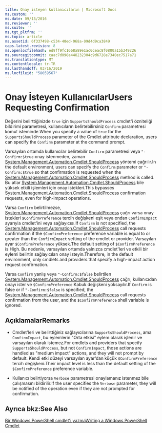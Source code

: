 ```yaml
---
title: Onay isteyen kullanıcıların | Microsoft Docs
ms.custom: ''
ms.date: 09/13/2016
ms.reviewer: ''
ms.suite: ''
ms.tgt_pltfrm: ''
ms.topic: article
ms.assetid: 6f337498-c534-40ed-968a-09d4d9ca3849
caps.latest.revision: 8
ms.openlocfilehash: ed9ff9fc1668a89e1ac0ceac8f0800a15b349226
ms.sourcegitcommit: caac7d098a448232304c9d6728e7340ec7517a71
ms.translationtype: MT
ms.contentlocale: tr-TR
ms.lasthandoff: 03/16/2019
ms.locfileid: "58059567"
---
```

# <a name="users-requesting-confirmation"></a><span data-ttu-id="66be0-102">Onay İsteyen Kullanıcılar</span><span class="sxs-lookup"><span data-stu-id="66be0-102">Users Requesting Confirmation</span></span>

<span data-ttu-id="66be0-103">Değerini belirttiğinizde `true` için `SupportsShouldProcess` cmdlet'i özniteliği bildirimi parametresi, kullanıcıların belirtebilirsiniz `Confirm` parametresi komut isteminde.</span><span class="sxs-lookup"><span data-stu-id="66be0-103">When you specify a value of `true` for the `SupportsShouldProcess` parameter of the Cmdlet attribute declaration, users can specify the `Confirm` parameter at the command prompt.</span></span>

<span data-ttu-id="66be0-104">Varsayılan ortamda kullanıcılar belirtebilir `Confirm` parametresi veya `"-Confirm:$true` onay istenmeden, zaman [System.Management.Automation.Cmdlet.ShouldProcess](/dotnet/api/System.Management.Automation.Cmdlet.ShouldProcess) yöntemi çağrılır.</span><span class="sxs-lookup"><span data-stu-id="66be0-104">In the default environment, users can specify the `Confirm` parameter or `"-Confirm:$true` so that confirmation is requested when the [System.Management.Automation.Cmdlet.ShouldProcess](/dotnet/api/System.Management.Automation.Cmdlet.ShouldProcess) method is called.</span></span> <span data-ttu-id="66be0-105">Bu atlar [System.Management.Automation.Cmdlet.ShouldProcess](/dotnet/api/System.Management.Automation.Cmdlet.ShouldProcess) bile yüksek etkili işlemleri için onay istekleri.</span><span class="sxs-lookup"><span data-stu-id="66be0-105">This bypasses [System.Management.Automation.Cmdlet.ShouldProcess](/dotnet/api/System.Management.Automation.Cmdlet.ShouldProcess) confirmation requests, even for high-impact operations.</span></span>

<span data-ttu-id="66be0-106">Varsa `Confirm` belirtilmezse, [System.Management.Automation.Cmdlet.ShouldProcess](/dotnet/api/System.Management.Automation.Cmdlet.ShouldProcess) çağrı varsa onay istekleri `$ConfirmPreference` tercih değişkeni eşit veya ondan `ConfirmImpact` ayarıyla cmdlet'ini veya sağlayıcısı.</span><span class="sxs-lookup"><span data-stu-id="66be0-106">If `Confirm` is not specified, the [System.Management.Automation.Cmdlet.ShouldProcess](/dotnet/api/System.Management.Automation.Cmdlet.ShouldProcess) call requests confirmation if the `$ConfirmPreference` preference variable is equal to or greater than the `ConfirmImpact` setting of the cmdlet or provider.</span></span> <span data-ttu-id="66be0-107">Varsayılan ayar `$ConfirmPreference` yüksek.</span><span class="sxs-lookup"><span data-stu-id="66be0-107">The default setting of `$ConfirmPreference` is High.</span></span> <span data-ttu-id="66be0-108">Bu nedenle, varsayılan ortamda yalnızca cmdlet'leri ve etkili bir eylemi belirtin sağlayıcıları onay isteyin.</span><span class="sxs-lookup"><span data-stu-id="66be0-108">Therefore, in the default environment, only cmdlets and providers that specify a high-impact action request confirmation.</span></span>

<span data-ttu-id="66be0-109">Varsa `Confirm` yanlış veya `"-Confirm:$false` belirtilen [System.Management.Automation.Cmdlet.ShouldProcess](/dotnet/api/System.Management.Automation.Cmdlet.ShouldProcess) çağrı, kullanıcıdan onayı ister ve `$ConfirmPreference` Kabuk değişkeni yoksayılır.</span><span class="sxs-lookup"><span data-stu-id="66be0-109">If `Confirm` is false or if `"-Confirm:$false` is specified, the [System.Management.Automation.Cmdlet.ShouldProcess](/dotnet/api/System.Management.Automation.Cmdlet.ShouldProcess) call requests confirmation from the user, and the `$ConfirmPreference` shell variable is ignored.</span></span>

## <a name="remarks"></a><span data-ttu-id="66be0-110">Açıklamalar</span><span class="sxs-lookup"><span data-stu-id="66be0-110">Remarks</span></span>

- <span data-ttu-id="66be0-111">Cmdlet'leri ve belirttiğiniz sağlayıcılarına `SupportsShouldProcess`, ama `ConfirmImpact`, bu eylemlerin "Orta etkisi" eylem olarak işlenir ve varsayılan olarak istemez.</span><span class="sxs-lookup"><span data-stu-id="66be0-111">For cmdlets and providers that specify `SupportsShouldProcess`, but not `ConfirmImpact`, those actions are handled as "medium impact" actions, and they will not prompt by default.</span></span> <span data-ttu-id="66be0-112">Kendi etki düzeyi varsayılan ayar'dan küçük `$ConfirmPreference` tercih değişkeni.</span><span class="sxs-lookup"><span data-stu-id="66be0-112">Their impact level is less than the default setting of the `$ConfirmPreference` preference variable.</span></span>

- <span data-ttu-id="66be0-113">Kullanıcı belirtiyorsa `Verbose` parametresi onaylamanız istenmez bile çalışmasını bildirilir.</span><span class="sxs-lookup"><span data-stu-id="66be0-113">If the user specifies the `Verbose` parameter, they will be notified of the operation even if they are not prompted for confirmation.</span></span>

## <a name="see-also"></a><span data-ttu-id="66be0-114">Ayrıca bkz:</span><span class="sxs-lookup"><span data-stu-id="66be0-114">See Also</span></span>

[<span data-ttu-id="66be0-115">Bir Windows PowerShell cmdlet'i yazma</span><span class="sxs-lookup"><span data-stu-id="66be0-115">Writing a Windows PowerShell Cmdlet</span></span>](./writing-a-windows-powershell-cmdlet.md)
